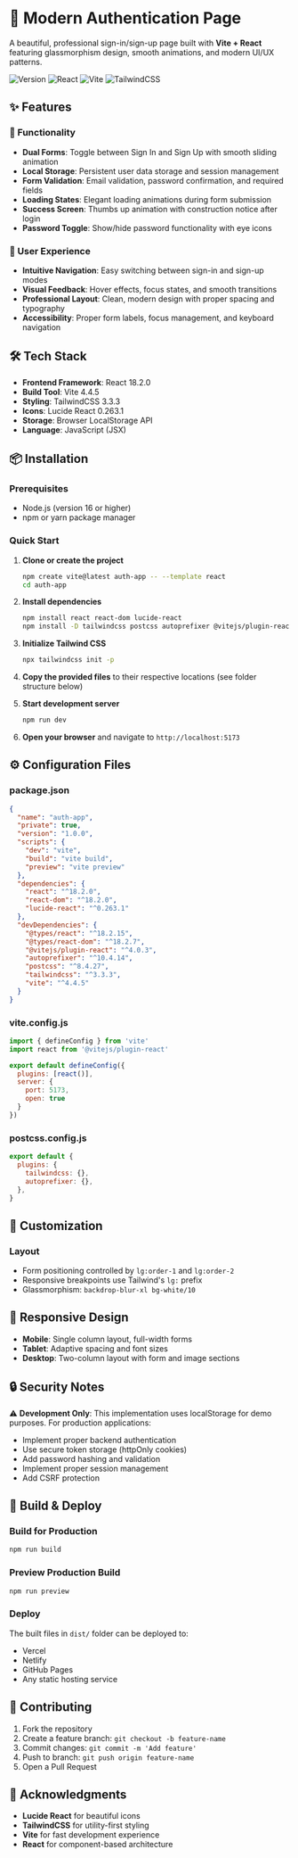# 🔐 Modern Authentication Page

A beautiful, professional sign-in/sign-up page built with **Vite + React** featuring glassmorphism design, smooth animations, and modern UI/UX patterns.

![Version](https://img.shields.io/badge/version-1.0.0-blue.svg)
![React](https://img.shields.io/badge/React-18.2.0-61dafb.svg)
![Vite](https://img.shields.io/badge/Vite-4.4.5-646cff.svg)
![TailwindCSS](https://img.shields.io/badge/TailwindCSS-3.3.3-38bdf8.svg)

## ✨ Features

### 🔧 Functionality
- **Dual Forms**: Toggle between Sign In and Sign Up with smooth sliding animation
- **Local Storage**: Persistent user data storage and session management
- **Form Validation**: Email validation, password confirmation, and required fields
- **Loading States**: Elegant loading animations during form submission
- **Success Screen**: Thumbs up animation with construction notice after login
- **Password Toggle**: Show/hide password functionality with eye icons

### 🚀 User Experience
- **Intuitive Navigation**: Easy switching between sign-in and sign-up modes
- **Visual Feedback**: Hover effects, focus states, and smooth transitions
- **Professional Layout**: Clean, modern design with proper spacing and typography
- **Accessibility**: Proper form labels, focus management, and keyboard navigation

## 🛠️ Tech Stack

- **Frontend Framework**: React 18.2.0
- **Build Tool**: Vite 4.4.5
- **Styling**: TailwindCSS 3.3.3
- **Icons**: Lucide React 0.263.1
- **Storage**: Browser LocalStorage API
- **Language**: JavaScript (JSX)

## 📦 Installation

### Prerequisites
- Node.js (version 16 or higher)
- npm or yarn package manager

### Quick Start

1. **Clone or create the project**
   ```bash
   npm create vite@latest auth-app -- --template react
   cd auth-app
   ```

2. **Install dependencies**
   ```bash
   npm install react react-dom lucide-react
   npm install -D tailwindcss postcss autoprefixer @vitejs/plugin-react
   ```

3. **Initialize Tailwind CSS**
   ```bash
   npx tailwindcss init -p
   ```

4. **Copy the provided files** to their respective locations (see folder structure below)

5. **Start development server**
   ```bash
   npm run dev
   ```

6. **Open your browser** and navigate to `http://localhost:5173`


## ⚙️ Configuration Files

### package.json
```json
{
  "name": "auth-app",
  "private": true,
  "version": "1.0.0",
  "scripts": {
    "dev": "vite",
    "build": "vite build",
    "preview": "vite preview"
  },
  "dependencies": {
    "react": "^18.2.0",
    "react-dom": "^18.2.0",
    "lucide-react": "^0.263.1"
  },
  "devDependencies": {
    "@types/react": "^18.2.15",
    "@types/react-dom": "^18.2.7",
    "@vitejs/plugin-react": "^4.0.3",
    "autoprefixer": "^10.4.14",
    "postcss": "^8.4.27",
    "tailwindcss": "^3.3.3",
    "vite": "^4.4.5"
  }
}
```

### vite.config.js
```javascript
import { defineConfig } from 'vite'
import react from '@vitejs/plugin-react'

export default defineConfig({
  plugins: [react()],
  server: {
    port: 5173,
    open: true
  }
})
```

### postcss.config.js
```javascript
export default {
  plugins: {
    tailwindcss: {},
    autoprefixer: {},
  },
}
```

## 🎨 Customization

### Layout
- Form positioning controlled by `lg:order-1` and `lg:order-2`
- Responsive breakpoints use Tailwind's `lg:` prefix
- Glassmorphism: `backdrop-blur-xl bg-white/10`

## 📱 Responsive Design

- **Mobile**: Single column layout, full-width forms
- **Tablet**: Adaptive spacing and font sizes
- **Desktop**: Two-column layout with form and image sections

## 🔒 Security Notes

⚠️ **Development Only**: This implementation uses localStorage for demo purposes. For production applications:
- Implement proper backend authentication
- Use secure token storage (httpOnly cookies)
- Add password hashing and validation
- Implement proper session management
- Add CSRF protection

## 🚀 Build & Deploy

### Build for Production
```bash
npm run build
```

### Preview Production Build
```bash
npm run preview
```

### Deploy
The built files in `dist/` folder can be deployed to:
- Vercel
- Netlify
- GitHub Pages
- Any static hosting service

## 🤝 Contributing

1. Fork the repository
2. Create a feature branch: `git checkout -b feature-name`
3. Commit changes: `git commit -m 'Add feature'`
4. Push to branch: `git push origin feature-name`
5. Open a Pull Request

## 🙏 Acknowledgments

- **Lucide React** for beautiful icons
- **TailwindCSS** for utility-first styling
- **Vite** for fast development experience
- **React** for component-based architecture
